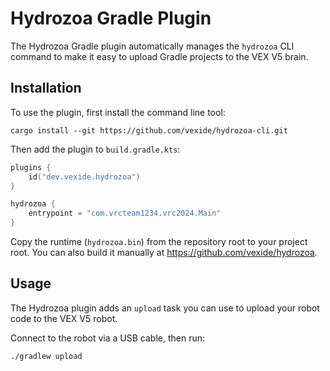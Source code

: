 # Hydrozoa Gradle Plugin

The Hydrozoa Gradle plugin automatically manages the `hydrozoa` CLI command to make it easy to upload Gradle projects
to the VEX V5 brain.

## Installation

To use the plugin, first install the command line tool:

```shell
cargo install --git https://github.com/vexide/hydrozoa-cli.git
```

Then add the plugin to `build.gradle.kts`:

```kt
plugins {
    id("dev.vexide.hydrozoa")
}

hydrozoa {
    entrypoint = "com.vrcteam1234.vrc2024.Main"
}
```

Copy the runtime (`hydrozoa.bin`) from the repository root to your project root.
You can also build it manually at <https://github.com/vexide/hydrozoa>.

## Usage

The Hydrozoa plugin adds an `upload` task you can use to upload your robot code to the VEX V5 robot.

Connect to the robot via a USB cable, then run:

```shell
./gradlew upload
```
